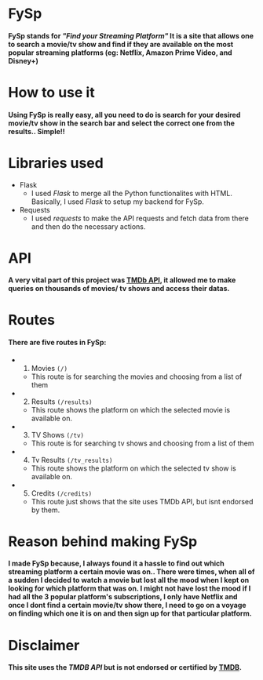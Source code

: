 # FySp
#### FySp stands for *"Find your Streaming Platform"* It is a site that allows one to search a movie/tv show and find if they are available on the most popular streaming platforms (eg: Netflix, Amazon Prime Video, and Disney+)

# How to use it
#### Using FySp is really easy, all you need to do is search for your desired movie/tv show in the search bar and select the correct one from the results.. Simple!!

# Libraries used
- Flask
    - I used *Flask* to merge all the Python functionalites with HTML. Basically, I used *Flask* to setup my backend for FySp.
- Requests
    - I used *requests* to make the API requests and fetch data from there and then do the necessary actions.

# API
#### A very vital part of this project was [TMDb API](https://www.themoviedb.org/documentation/api), it allowed me to make queries on thousands of movies/ tv shows and access their datas.

# Routes
#### There are five routes in FySp:
- 1) Movies `(/)`
    - This route is for searching the movies and choosing from a list of them
- 2) Results `(/results)`
    - This route shows the platform on which the selected movie is available on.
- 3) TV Shows `(/tv)`
    - This route is for searching tv shows and choosing from a list of them
- 4) Tv Results `(/tv_results)`
    - This route shows the platform on which the selected tv show is available on.
- 5) Credits `(/credits)`
    - This route just shows that the site uses TMDb API,
    but isnt endorsed by them.


# Reason behind making FySp
#### I made FySp because, I always found it a hassle to find out which streaming platform a certain movie was on.. There were times, when all of a sudden I decided to watch a movie but lost all the mood when I kept on looking for which platform that was on. I might not have lost the mood if I had all the 3 popular platform's subscriptions, I only have Netflix and once I dont find a certain movie/tv show there, I need to go on a voyage on finding which one it is on and then sign up for that particular platform.

# Disclaimer
#### This site uses the ***TMDB API*** but **is not endorsed or certified** by [TMDB](https://www.themoviedb.org/).
